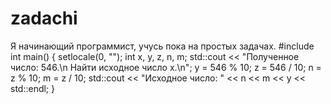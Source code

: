 # zadachi
Я  начинающий программист, учусь пока на простых задачах.
#include <iostream>
int main()
{
  setlocale(0, "");
  int x, y, z, n, m;
  std::cout << "Полученное число: 546.\n Найти исходное число х.\n";
  y = 546 % 10;
  z = 546 / 10;
  n = z % 10;
  m = z / 10;
  std::cout << "Исходное число: " << n << m << y << std::endl;
}

